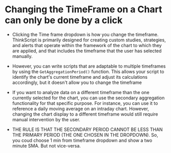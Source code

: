 # Changing the TimeFrame on a Chart can only be done by a click

* Clicking the Time frame dropdown is how you change the timeframe.  ThinkScript is primarily designed for creating custom studies, strategies, and alerts that operate within the framework of the chart to which they are applied, and that includes the timeframe that the user has selected manually.

* However, you can write scripts that are adaptable to multiple timeframes by using the `GetAggregationPeriod()` function. This allows your script to identify the chart's current timeframe and adjust its calculations accordingly, but it doesn't allow you to change the timeframe

* If you want to analyze data on a different timeframe than the one currently selected for the chart, you can use the secondary aggregation functionality for that specific purpose. For instance, you can use it to reference a daily moving average on an intraday chart. However, changing the chart display to a different timeframe would still require manual intervention by the user.

* THE RULE IS THAT THE SECONDARY PERIOD CANNOT BE LESS THAN THE PRIMARY PERIOD (THE ONE CHOSEN IN THE DROPDOWN). So, you coud choose 1 min from timeframe dropdown and show a two minute SMA.  But not vice-versa. 

